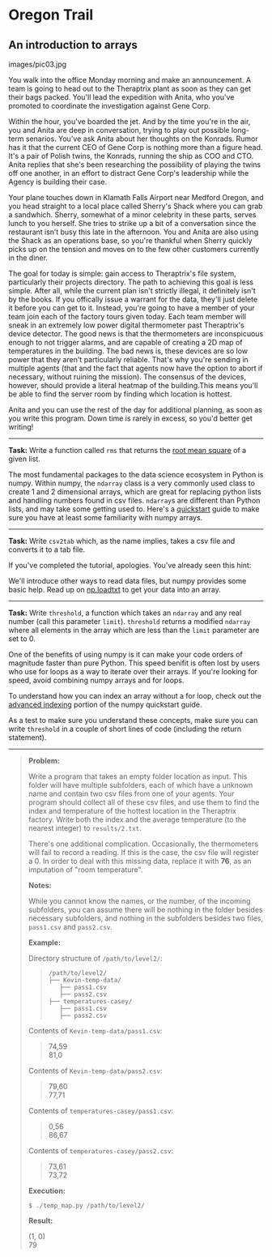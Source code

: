 Oregon Trail
=====

An introduction to arrays
--------

images/pic03.jpg

You walk into the office Monday morning and make an announcement. A team is going to head out to the Theraptrix plant as soon as they can get their bags packed. You'll lead the expedition with Anita, who you've promoted to coordinate the investigation against Gene Corp.

Within the hour, you've boarded the jet. And by the time you're in the air, you and Anita are deep in conversation, trying to play out possible long-term senarios. You've ask Anita about her thoughts on the Konrads. Rumor has it that the current CEO of Gene Corp is nothing more than a figure head. It's a pair of Polish twins, the Konrads, running the ship as COO and CTO. Anita replies that she's been researching the possibility of playing the twins off one another, in an effort to distract Gene Corp's leadership while the Agency is building their case.  

Your plane touches down in Klamath Falls Airport near Medford Oregon, and  you head straight to a local place called Sherry's Shack where you can grab a sandwhich. Sherry, somewhat of a minor celebrity in these parts, serves lunch to you herself. She tries to strike up a bit of a conversation since the restaurant isn’t busy this late in the afternoon. You and Anita are also using the Shack as an operations base, so you're thankful when Sherry quickly picks up on the tension and moves on to the few other customers currently in the diner. 

The goal for today is simple: gain access to Theraptrix's file system, particularly their projects directory. The path to achieving this goal is less simple. After all, while the current plan isn't strictly illegal, it definitely isn't by the books. If you offically issue a warrant for the data, they'll just delete it before you can get to it. Instead, you're going to have a member of your team join each of the factory tours given today. Each team member will sneak in an extremely low power digital thermometer past Theraptrix's device detector. The good news is that the thermometers are inconspicuous enough to not trigger alarms, and are capable of creating a 2D map of temperatures in the building. The bad news is, these devices are so low power that they aren't particularly reliable. That's why you're sending in multiple agents (that and the fact that agents now have the option to abort if necessary, without ruining the mission). The consensus of the devices, however, should provide a literal heatmap of the building.This means you'll be able to find the server room by finding which location is hottest. 

Anita and you can use the rest of the day for additional planning, as soon as you write this program. Down time is rarely in excess, so you'd better get writing!

---

**Task:** Write a function called `rms` that returns the [root mean square](https://en.wikipedia.org/wiki/Root_mean_square) of a given list. 


The most fundamental packages to the data science ecosystem in Python is numpy. Within numpy, the `ndarray` class is a very commonly used class to create 1 and 2 dimensional arrays, which are great for replacing python lists and handling numbers found in csv files. `ndarray`s are different than Python lists, and may take some getting used to. Here's a [quickstart](https://docs.scipy.org/doc/numpy/user/quickstart.html) guide to make sure you have at least some familiarity with numpy arrays.  

---

**Task:** Write `csv2tab` which, as the name implies, takes a csv file and converts it to a tab file.

If you've completed the tutorial, apologies. You've already seen this hint:

We'll introduce other ways to read data files, but numpy provides some basic help. Read up on  [np.loadtxt](https://docs.scipy.org/doc/numpy/reference/generated/numpy.loadtxt.html) to get your data into an array. 

---

**Task:** Write `threshold`, a function which takes an `ndarray` and any real number (call this parameter `limit`). `threshold` returns a modified `ndarray` where all elements in the array which are less than the `limit` parameter are set to 0.

One of the benefits of using numpy is it can make your code orders of magnitude faster than pure Python. This speed benifit is often lost by users who use for loops as a way to iterate over their arrays. If you're looking for speed, avoid combining numpy arrays and for loops.

To understand how you can index an array without a for loop, check out the [advanced indexing](https://docs.scipy.org/doc/numpy/user/quickstart.html#fancy-indexing-and-index-tricks) portion of the numpy quickstart guide. 

As a test to make sure you understand these concepts, make sure you can write `threshold` in a couple of short lines of code (including the return statement). 

---

>**Problem:**
>
> Write a program that takes an empty folder location as input. This folder will have multiple subfolders, each of which have a unknown name and contain two csv files from one of your agents. Your program should collect all of these csv files, and use them to find the index and temperature of the hottest location in the Theraptrix factory. Write both the index and the average temperature (to the nearest integer) to `results/2.txt`.
>
> There's one additional complication. Occasionally, the thermometers will fail to record a reading. If this is the case, the csv file will register a 0. In order to deal with this missing data, replace it with **76**, as an imputation of "room temperature".
> 
>**Notes:**
>
>While you cannot know the names, or the number, of the incoming subfolders, you can assume there will be nothing in the folder besides necessary subfolders, and nothing in the subfolders besides two files, `pass1.csv` and `pass2.csv`. 
>
>**Example:**
>
>
>Directory structure of `/path/to/level2/`:
>
>>```
>>/path/to/level2/
>>├── Kevin-temp-data/
>>    ├── pass1.csv
>>    ├── pass2.csv
>>├── temperatures-casey/
>>    ├── pass1.csv
>>    ├── pass2.csv
>>
>>```
>
>Contents of `Kevin-temp-data/pass1.csv`:
>
>>74,59  
>>81,0
>
>Contents of `Kevin-temp-data/pass2.csv`:
>
>>79,60  
>>77,71
>
>Contents of `temperatures-casey/pass1.csv`:
>
>>0,56  
>>86,67
>
>Contents of `temperatures-casey/pass2.csv`:
>
>>73,61  
>>73,72
>
>**Execution:**
>
>`$ ./temp_map.py /path/to/level2/`
>
> **Result:**
>
> (1, 0)  
> 79


